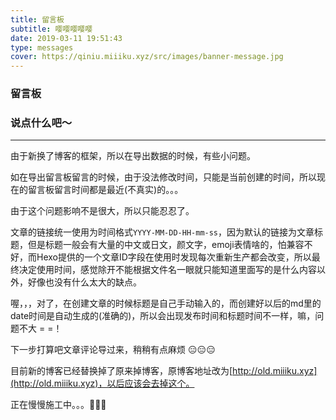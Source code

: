 ```yaml
---
title: 留言板
subtitle: 嘤嘤嘤嘤嘤
date: 2019-03-11 19:51:43
type: messages
cover: https://qiniu.miiiku.xyz/src/images/banner-message.jpg
---
```



### 留言板

### 说点什么吧～

---

由于新换了博客的框架，所以在导出数据的时候，有些小问题。

如在导出留言板留言的时候，由于没法修改时间，只能是当前创建的时间，所以现在的留言板留言时间都是最近(不真实)的。。。

由于这个问题影响不是很大，所以只能忍忍了。

文章的链接统一使用为时间格式`YYYY-MM-DD-HH-mm-ss`，因为默认的链接为文章标题，但是标题一般会有大量的中文或日文，颜文字，emoji表情啥的，怕兼容不好，而Hexo提供的一个文章ID字段在使用时发现每次重新生产都会改变，所以最终决定使用时间，感觉除开不能根据文件名一眼就只能知道里面写的是什么内容以外，好像也没有什么太大的缺点。

喔，，，对了，在创建文章的时候标题是自己手动输入的，而创建好以后的md里的date时间是自动生成的(准确的)，所以会出现发布时间和标题时间不一样，嘛，问题不大 = =！

下一步打算吧文章评论导过来，稍稍有点麻烦 😑😑😑

目前新的博客已经替换掉了原来掉博客，原博客地址改为[http://old.miiiku.xyz](http://old.miiiku.xyz)，以后应该会去掉这个。

正在慢慢施工中。。。👷👷👷